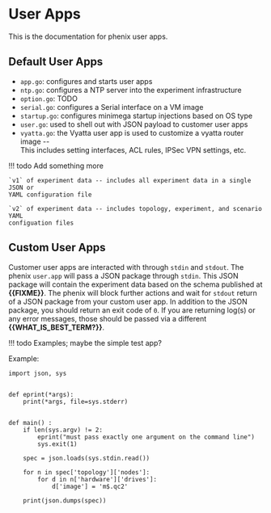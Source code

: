 # User Apps

This is the documentation for phenix user apps.

## Default User Apps

- `app.go`: configures and starts user apps
- `ntp.go`: configures a NTP server into the experiment infrastructure
- `option.go`: TODO
- `serial.go`: configures a Serial interface on a VM image
- `startup.go`: configures minimega startup injections based on OS type
- `user.go`: used to shell out with JSON payload to customer user apps
- `vyatta.go`: the Vyatta user app is used to customize a vyatta router image --  
  This includes setting interfaces, ACL rules, IPSec VPN settings, etc.

!!! todo
    Add something more 

    `v1` of experiment data -- includes all experiment data in a single JSON or 
    YAML configuration file
    
    `v2` of experiment data -- includes topology, experiment, and scenario YAML
    configuation files

## Custom User Apps

Customer user apps are interacted with through `stdin` and `stdout`. The phenix
`user.app` will pass a JSON package through `stdin`. This JSON package will 
contain the experiment data based on the schema published at **{{FIXME}}**. The
phenix will block further actions and wait for `stdout` return of a JSON package
from your custom user app. In addition to the JSON package, you should return
an exit code of `0`. If you are returning log(s) or any error messages, those
should be passed via a different **{{WHAT_IS_BEST_TERM?}}**.

!!! todo
    Examples; maybe the simple test app?

Example:

```
import json, sys


def eprint(*args):
    print(*args, file=sys.stderr)


def main() :
    if len(sys.argv) != 2:
        eprint("must pass exactly one argument on the command line")
        sys.exit(1)

    spec = json.loads(sys.stdin.read())

    for n in spec['topology']['nodes']:
        for d in n['hardware']['drives']:
            d['image'] = 'm$.qc2'

    print(json.dumps(spec))
```

